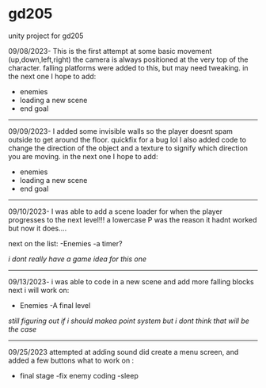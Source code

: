 # gd205
unity project for gd205

09/08/2023-
This is the first attempt at some basic movement (up,down,left,right)
the camera is always positioned at the very top of the character.
falling platforms were added to this, but may need tweaking.
in the next one I hope to add:

 - enemies
 - loading a new scene
 - end goal
---
09/09/2023-
I added some invisible walls so the player doesnt spam outside to get around the floor. quickfix for a bug lol
I also added code to change the direction of the object and a texture to signify which direction you are moving.
in the next one I hope to add:

 - enemies
 - loading a new scene
 - end goal

---
09/10/2023- 
I was able to add a scene loader for when the player progresses to the next level!!! 
a lowercase P was the reason it hadnt worked but now it does.... 

next on the list:
-Enemies
-a timer?

*i dont really have a game idea for this one*

---
09/13/2023-
i was able to code in a new scene and add more falling blocks next i will work on:

- Enemies
-A final level

*still figuring out if i should makea point system but i dont think that will be the case*

---
09/25/2023
attempted at adding sound
did create a menu screen, and added a few buttons
what to work on :

- final stage
-fix enemy coding
-sleep